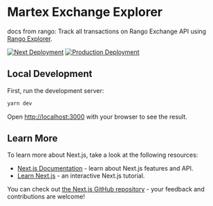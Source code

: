 # Martex Exchange Explorer

docs from rango:
Track all transactions on Rango Exchange API using [Rango Explorer](http://explorer.rango.exchange/).

[![Next Deployment](https://github.com/rango-exchange/explorer/actions/workflows/next-deployment.yml/badge.svg?branch=next)](https://github.com/rango-exchange/explorer/actions/workflows/next-deployment.yml)
[![Production Deployment](https://github.com/rango-exchange/explorer/actions/workflows/production-deployment.yml/badge.svg)](https://github.com/rango-exchange/explorer/actions/workflows/production-deployment.yml)

## Local Development

First, run the development server:

```bash
yarn dev
```

Open [http://localhost:3000](http://localhost:3000) with your browser to see the result.


## Learn More

To learn more about Next.js, take a look at the following resources:

- [Next.js Documentation](https://nextjs.org/docs) - learn about Next.js features and API.
- [Learn Next.js](https://nextjs.org/learn) - an interactive Next.js tutorial.

You can check out [the Next.js GitHub repository](https://github.com/vercel/next.js/) - your feedback and contributions are welcome!

